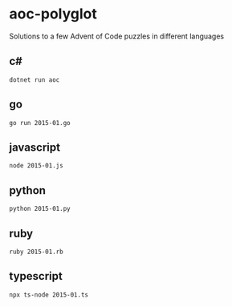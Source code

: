 # aoc-polyglot

Solutions to a few Advent of Code puzzles in different languages

## c#

```
dotnet run aoc
```

## go

```
go run 2015-01.go
```

## javascript

```
node 2015-01.js
```

## python

```
python 2015-01.py
```

## ruby

```
ruby 2015-01.rb
```

## typescript

```
npx ts-node 2015-01.ts
```